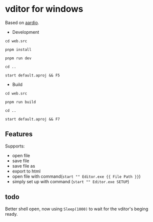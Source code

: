 # vditor for windows

Based on [aardio](www.aardio.com).

+ Development

```text
cd web.src

pnpm install

pnpm run dev

cd ..

start default.aproj && F5
```

+ Build

```text
cd web.src

pnpm run build

cd ..

start default.aproj && F7
```

## Features

Supports:

+ open file
+ save file
+ save file as
+ export to html
+ open file with command(`start "" Editor.exe {{ File Path }}`)
+ simply set up with command (`start "" Editor.exe SETUP`)

## todo

Better shell open, now using `Sleep(1000)` to  wait for the vditor's beging ready. 


